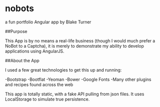 nobots
======

a fun portfolio Angular app by Blake Turner

##Purpose

This App is by no means a real-life business (though I would much prefer a NoBot to a Captcha), it is merely to demonstrate my ability to develop applications using AngularJS.

##About the App

I used a few great technologies to get this up and running:

-Bootstrap
-Bootflat
-Yeoman
-Bower
-Google Fonts
-Many other plugins and recipes found across the web

This app is totally static, with a fake API pulling from json files. It uses LocalStorage to simulate true persistence.
